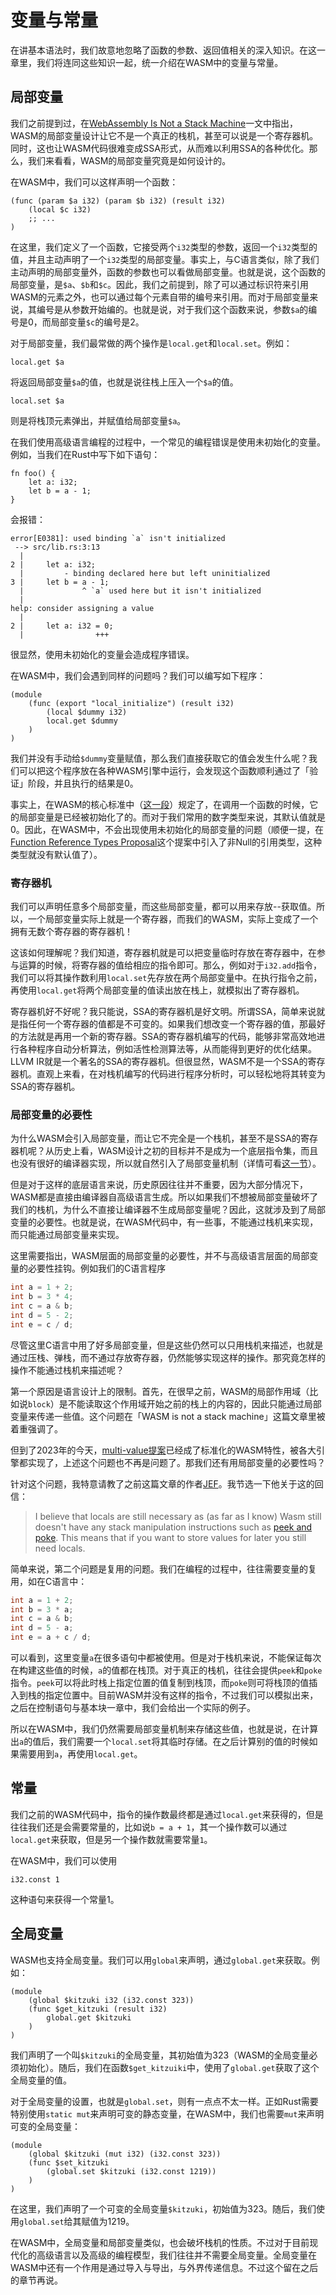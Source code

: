 # 变量与常量

在讲基本语法时，我们故意地忽略了函数的参数、返回值相关的深入知识。在这一章里，我们将连同这些知识一起，统一介绍在WASM中的变量与常量。

## 局部变量

我们之前提到过，在[WebAssembly Is Not a Stack Machine](http://troubles.md/wasm-is-not-a-stack-machine/)一文中指出，WASM的局部变量设计让它不是一个真正的栈机，甚至可以说是一个寄存器机。同时，这也让WASM代码很难变成SSA形式，从而难以利用SSA的各种优化。那么，我们来看看，WASM的局部变量究竟是如何设计的。

在WASM中，我们可以这样声明一个函数：

```wasm
(func (param $a i32) (param $b i32) (result i32)
    (local $c i32)
    ;; ...
)
```

在这里，我们定义了一个函数，它接受两个`i32`类型的参数，返回一个`i32`类型的值，并且主动声明了一个`i32`类型的局部变量。事实上，与C语言类似，除了我们主动声明的局部变量外，函数的参数也可以看做局部变量。也就是说，这个函数的局部变量，是`$a`、`$b`和`$c`。因此，我们之前提到，除了可以通过标识符来引用WASM的元素之外，也可以通过每个元素自带的编号来引用。而对于局部变量来说，其编号是从参数开始编的。也就是说，对于我们这个函数来说，参数`$a`的编号是0，而局部变量`$c`的编号是2。

对于局部变量，我们最常做的两个操作是`local.get`和`local.set`。例如：

```wasm
local.get $a
```

将返回局部变量`$a`的值，也就是说往栈上压入一个`$a`的值。

```wasm
local.set $a
```

则是将栈顶元素弹出，并赋值给局部变量`$a`。

在我们使用高级语言编程的过程中，一个常见的编程错误是使用未初始化的变量。例如，当我们在Rust中写下如下语句：

```rust, ignore
fn foo() {
    let a: i32;
    let b = a - 1;
}
```

会报错：

```plaintext
error[E0381]: used binding `a` isn't initialized
 --> src/lib.rs:3:13
  |
2 |     let a: i32;
  |         - binding declared here but left uninitialized
3 |     let b = a - 1;
  |             ^ `a` used here but it isn't initialized
  |
help: consider assigning a value
  |
2 |     let a: i32 = 0;
  |                +++
```

很显然，使用未初始化的变量会造成程序错误。

在WASM中，我们会遇到同样的问题吗？我们可以编写如下程序：

```wasm
(module
    (func (export "local_initialize") (result i32)
        (local $dummy i32)
        local.get $dummy
    )
)
```

我们并没有手动给`$dummy`变量赋值，那么我们直接获取它的值会发生什么呢？我们可以把这个程序放在各种WASM引擎中运行，会发现这个函数顺利通过了「验证」阶段，并且执行的结果是0。

事实上，在WASM的核心标准中（[这一段](https://webassembly.github.io/spec/core/exec/instructions.html#invocation-of-function-address-a)）规定了，在调用一个函数的时候，它的局部变量是已经被初始化了的。而对于我们常用的数字类型来说，其默认值就是0。因此，在WASM中，不会出现使用未初始化的局部变量的问题（顺便一提，在[Function Reference Types Proposal](https://github.com/WebAssembly/function-references)这个提案中引入了非Null的引用类型，这种类型就没有默认值了）。

### 寄存器机

我们可以声明任意多个局部变量，而这些局部变量，都可以用来存放--获取值。所以，一个局部变量实际上就是一个寄存器，而我们的WASM，实际上变成了一个拥有无数个寄存器的寄存器机！

这该如何理解呢？我们知道，寄存器机就是可以把变量临时存放在寄存器中，在参与运算的时候，将寄存器的值给相应的指令即可。那么，例如对于`i32.add`指令，我们可以将其操作数利用`local.set`先存放在两个局部变量中。在执行指令之前，再使用`local.get`将两个局部变量的值读出放在栈上，就模拟出了寄存器机。

寄存器机好不好呢？我只能说，SSA的寄存器机是好文明。所谓SSA，简单来说就是指任何一个寄存器的值都是不可变的。如果我们想改变一个寄存器的值，那最好的方法就是再用一个新的寄存器。SSA的寄存器机编写的代码，能够非常高效地进行各种程序自动分析算法，例如活性检测算法等，从而能得到更好的优化结果。LLVM IR就是一个著名的SSA的寄存器机。但很显然，WASM不是一个SSA的寄存器机。直观上来看，在对栈机编写的代码进行程序分析时，可以轻松地将其转变为SSA的寄存器机。

### 局部变量的必要性

为什么WASM会引入局部变量，而让它不完全是一个栈机，甚至不是SSA的寄存器机呢？从历史上看，WASM设计之初的目标并不是成为一个底层指令集，而且也没有很好的编译器实现，所以就自然引入了局部变量机制（详情可看[这一节](http://troubles.md/wasm-is-not-a-stack-machine/#why)）。

但是对于这样的底层语言来说，历史原因往往并不重要，因为大部分情况下，WASM都是直接由编译器自高级语言生成。所以如果我们不想被局部变量破坏了我们的栈机，为什么不直接让编译器不生成局部变量呢？因此，这就涉及到了局部变量的必要性。也就是说，在WASM代码中，有一些事，不能通过栈机来实现，而只能通过局部变量来实现。

这里需要指出，WASM层面的局部变量的必要性，并不与高级语言层面的局部变量的必要性挂钩。例如我们的C语言程序

```c
int a = 1 + 2;
int b = 3 * 4;
int c = a & b;
int d = 5 - 2;
int e = c / d;
```

尽管这里C语言中用了好多局部变量，但是这些仍然可以只用栈机来描述，也就是通过压栈、弹栈，而不通过存放寄存器，仍然能够实现这样的操作。那究竟怎样的操作不能通过栈机来描述呢？

第一个原因是语言设计上的限制。首先，在很早之前，WASM的局部作用域（比如说`block`）是不能读取这个作用域开始之前的栈上的内容的，因此只能通过局部变量来传递一些值。这个问题在「WASM is not a stack machine」这篇文章里被着重强调了。

但到了2023年的今天，[multi-value提案](https://github.com/WebAssembly/spec/blob/master/proposals/multi-value/Overview.md)已经成了标准化的WASM特性，被各大引擎都实现了，上述这个问题也不再是问题了。那我们还有用局部变量的必要性吗？

针对这个问题，我特意请教了之前这篇文章的作者[JEF](https://github.com/Vurich)。我节选一下他关于这的回信：

> I believe that locals are still necessary as (as far as I know) Wasm still doesn't have any stack manipulation instructions such as [peek and poke](https://en.wikipedia.org/wiki/PEEK_and_POKE). This means that if you want to store values for later you still need locals.

简单来说，第二个问题是复用的问题。我们在编程的过程中，往往需要变量的复用，如在C语言中：

```c
int a = 1 + 2;
int b = 3 * a;
int c = a & b;
int d = 5 - a;
int e = a + c / d;
```

可以看到，这里变量`a`在很多语句中都被使用。但是对于栈机来说，不能保证每次在构建这些值的时候，`a`的值都在栈顶。对于真正的栈机，往往会提供`peek`和`poke`指令。`peek`可以将此时栈上指定位置的值复制到栈顶，而`poke`则可将栈顶的值插入到栈的指定位置中。目前WASM并没有这样的指令，不过我们可以模拟出来，之后在控制语句与基本块一章中，我们会给出一个实际的例子。

所以在WASM中，我们仍然需要局部变量机制来存储这些值，也就是说，在计算出`a`的值后，我们需要一个`local.set`将其临时存储。在之后计算别的值的时候如果需要用到`a`，再使用`local.get`。

## 常量

我们之前的WASM代码中，指令的操作数最终都是通过`local.get`来获得的，但是往往我们还是会需要常量的，比如说`b = a + 1`，其一个操作数可以通过`local.get`来获取，但是另一个操作数就需要常量`1`。

在WASM中，我们可以使用

```wasm
i32.const 1
```

这种语句来获得一个常量1。

## 全局变量

WASM也支持全局变量。我们可以用`global`来声明，通过`global.get`来获取。例如：

```wasm
(module
    (global $kitzuki i32 (i32.const 323))
    (func $get_kitzuki (result i32)
        global.get $kitzuki
    )
)
```

我们声明了一个叫`$kitzuki`的全局变量，其初始值为323（WASM的全局变量必须初始化）。随后，我们在函数`$get_kitzuiki`中，使用了`global.get`获取了这个全局变量的值。

对于全局变量的设置，也就是`global.set`，则有一点点不太一样。正如Rust需要特别使用`static mut`来声明可变的静态变量，在WASM中，我们也需要`mut`来声明可变的全局变量：

```wasm
(module
    (global $kitzuki (mut i32) (i32.const 323))
    (func $set_kitzuki
        (global.set $kitzuki (i32.const 1219))
    )
)
```

在这里，我们声明了一个可变的全局变量`$kitzuki`，初始值为323。随后，我们使用`global.set`给其赋值为1219。

在WASM中，全局变量和局部变量类似，也会破坏栈机的性质。不过对于目前现代化的高级语言以及高级的编程模型，我们往往并不需要全局变量。全局变量在WASM中还有一个作用是通过导入与导出，与外界传递信息。不过这个留在之后的章节再说。
